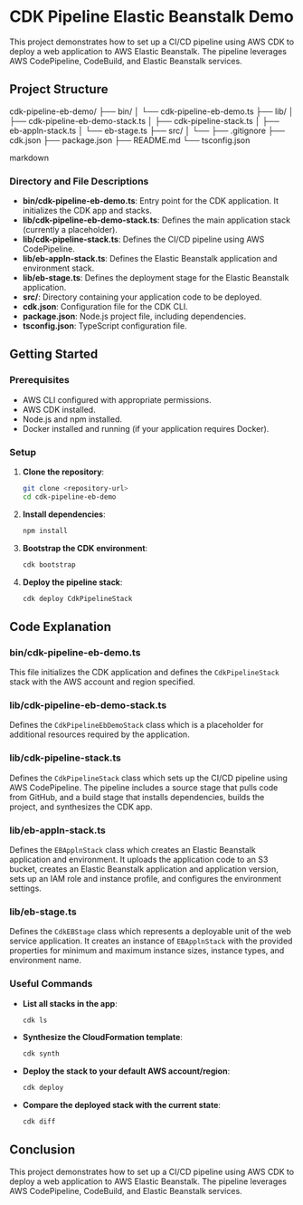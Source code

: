 # CDK Pipeline Elastic Beanstalk Demo

This project demonstrates how to set up a CI/CD pipeline using AWS CDK to deploy a web application to AWS Elastic Beanstalk. The pipeline leverages AWS CodePipeline, CodeBuild, and Elastic Beanstalk services.

## Project Structure

cdk-pipeline-eb-demo/
├── bin/
│ └── cdk-pipeline-eb-demo.ts
├── lib/
│ ├── cdk-pipeline-eb-demo-stack.ts
│ ├── cdk-pipeline-stack.ts
│ ├── eb-appln-stack.ts
│ └── eb-stage.ts
├── src/
│ └── <your-application-code>
├── .gitignore
├── cdk.json
├── package.json
├── README.md
└── tsconfig.json

markdown


### Directory and File Descriptions

- **bin/cdk-pipeline-eb-demo.ts**: Entry point for the CDK application. It initializes the CDK app and stacks.
- **lib/cdk-pipeline-eb-demo-stack.ts**: Defines the main application stack (currently a placeholder).
- **lib/cdk-pipeline-stack.ts**: Defines the CI/CD pipeline using AWS CodePipeline.
- **lib/eb-appln-stack.ts**: Defines the Elastic Beanstalk application and environment stack.
- **lib/eb-stage.ts**: Defines the deployment stage for the Elastic Beanstalk application.
- **src/**: Directory containing your application code to be deployed.
- **cdk.json**: Configuration file for the CDK CLI.
- **package.json**: Node.js project file, including dependencies.
- **tsconfig.json**: TypeScript configuration file.

## Getting Started

### Prerequisites

- AWS CLI configured with appropriate permissions.
- AWS CDK installed.
- Node.js and npm installed.
- Docker installed and running (if your application requires Docker).

### Setup

1. **Clone the repository**:

    ```sh
    git clone <repository-url>
    cd cdk-pipeline-eb-demo
    ```

2. **Install dependencies**:

    ```sh
    npm install
    ```

3. **Bootstrap the CDK environment**:

    ```sh
    cdk bootstrap
    ```

4. **Deploy the pipeline stack**:

    ```sh
    cdk deploy CdkPipelineStack
    ```

## Code Explanation

### bin/cdk-pipeline-eb-demo.ts

This file initializes the CDK application and defines the `CdkPipelineStack` stack with the AWS account and region specified.

### lib/cdk-pipeline-eb-demo-stack.ts

Defines the `CdkPipelineEbDemoStack` class which is a placeholder for additional resources required by the application.

### lib/cdk-pipeline-stack.ts

Defines the `CdkPipelineStack` class which sets up the CI/CD pipeline using AWS CodePipeline. The pipeline includes a source stage that pulls code from GitHub, and a build stage that installs dependencies, builds the project, and synthesizes the CDK app.

### lib/eb-appln-stack.ts

Defines the `EBApplnStack` class which creates an Elastic Beanstalk application and environment. It uploads the application code to an S3 bucket, creates an Elastic Beanstalk application and application version, sets up an IAM role and instance profile, and configures the environment settings.

### lib/eb-stage.ts

Defines the `CdkEBStage` class which represents a deployable unit of the web service application. It creates an instance of `EBApplnStack` with the provided properties for minimum and maximum instance sizes, instance types, and environment name.

### Useful Commands

- **List all stacks in the app**:

    ```sh
    cdk ls
    ```

- **Synthesize the CloudFormation template**:

    ```sh
    cdk synth
    ```

- **Deploy the stack to your default AWS account/region**:

    ```sh
    cdk deploy
    ```

- **Compare the deployed stack with the current state**:

    ```sh
    cdk diff
    ```

## Conclusion

This project demonstrates how to set up a CI/CD pipeline using AWS CDK to deploy a web application to AWS Elastic Beanstalk. The pipeline leverages AWS CodePipeline, CodeBuild, and Elastic Beanstalk services.
